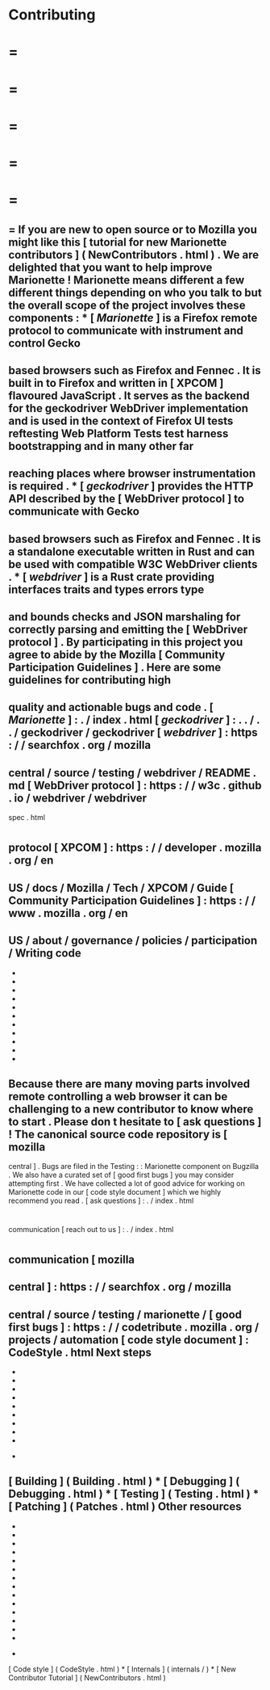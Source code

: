 Contributing
=
=
=
=
=
=
=
=
=
=
=
=
If
you
are
new
to
open
source
or
to
Mozilla
you
might
like
this
[
tutorial
for
new
Marionette
contributors
]
(
NewContributors
.
html
)
.
We
are
delighted
that
you
want
to
help
improve
Marionette
!
Marionette
means
different
a
few
different
things
depending
on
who
you
talk
to
but
the
overall
scope
of
the
project
involves
these
components
:
*
[
_Marionette_
]
is
a
Firefox
remote
protocol
to
communicate
with
instrument
and
control
Gecko
-
based
browsers
such
as
Firefox
and
Fennec
.
It
is
built
in
to
Firefox
and
written
in
[
XPCOM
]
flavoured
JavaScript
.
It
serves
as
the
backend
for
the
geckodriver
WebDriver
implementation
and
is
used
in
the
context
of
Firefox
UI
tests
reftesting
Web
Platform
Tests
test
harness
bootstrapping
and
in
many
other
far
-
reaching
places
where
browser
instrumentation
is
required
.
*
[
_geckodriver_
]
provides
the
HTTP
API
described
by
the
[
WebDriver
protocol
]
to
communicate
with
Gecko
-
based
browsers
such
as
Firefox
and
Fennec
.
It
is
a
standalone
executable
written
in
Rust
and
can
be
used
with
compatible
W3C
WebDriver
clients
.
*
[
_webdriver_
]
is
a
Rust
crate
providing
interfaces
traits
and
types
errors
type
-
and
bounds
checks
and
JSON
marshaling
for
correctly
parsing
and
emitting
the
[
WebDriver
protocol
]
.
By
participating
in
this
project
you
agree
to
abide
by
the
Mozilla
[
Community
Participation
Guidelines
]
.
Here
are
some
guidelines
for
contributing
high
-
quality
and
actionable
bugs
and
code
.
[
_Marionette_
]
:
.
/
index
.
html
[
_geckodriver_
]
:
.
.
/
.
.
/
geckodriver
/
geckodriver
[
_webdriver_
]
:
https
:
/
/
searchfox
.
org
/
mozilla
-
central
/
source
/
testing
/
webdriver
/
README
.
md
[
WebDriver
protocol
]
:
https
:
/
/
w3c
.
github
.
io
/
webdriver
/
webdriver
-
spec
.
html
#
protocol
[
XPCOM
]
:
https
:
/
/
developer
.
mozilla
.
org
/
en
-
US
/
docs
/
Mozilla
/
Tech
/
XPCOM
/
Guide
[
Community
Participation
Guidelines
]
:
https
:
/
/
www
.
mozilla
.
org
/
en
-
US
/
about
/
governance
/
policies
/
participation
/
Writing
code
-
-
-
-
-
-
-
-
-
-
-
-
Because
there
are
many
moving
parts
involved
remote
controlling
a
web
browser
it
can
be
challenging
to
a
new
contributor
to
know
where
to
start
.
Please
don
t
hesitate
to
[
ask
questions
]
!
The
canonical
source
code
repository
is
[
mozilla
-
central
]
.
Bugs
are
filed
in
the
Testing
:
:
Marionette
component
on
Bugzilla
.
We
also
have
a
curated
set
of
[
good
first
bugs
]
you
may
consider
attempting
first
.
We
have
collected
a
lot
of
good
advice
for
working
on
Marionette
code
in
our
[
code
style
document
]
which
we
highly
recommend
you
read
.
[
ask
questions
]
:
.
/
index
.
html
#
communication
[
reach
out
to
us
]
:
.
/
index
.
html
#
communication
[
mozilla
-
central
]
:
https
:
/
/
searchfox
.
org
/
mozilla
-
central
/
source
/
testing
/
marionette
/
[
good
first
bugs
]
:
https
:
/
/
codetribute
.
mozilla
.
org
/
projects
/
automation
[
code
style
document
]
:
CodeStyle
.
html
Next
steps
-
-
-
-
-
-
-
-
-
-
*
[
Building
]
(
Building
.
html
)
*
[
Debugging
]
(
Debugging
.
html
)
*
[
Testing
]
(
Testing
.
html
)
*
[
Patching
]
(
Patches
.
html
)
Other
resources
-
-
-
-
-
-
-
-
-
-
-
-
-
-
-
*
[
Code
style
]
(
CodeStyle
.
html
)
*
[
Internals
]
(
internals
/
)
*
[
New
Contributor
Tutorial
]
(
NewContributors
.
html
)
